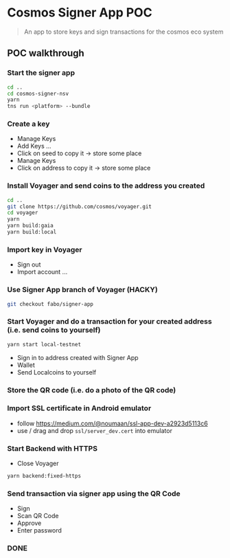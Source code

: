 # Cosmos Signer App POC

> An app to store keys and sign transactions for the cosmos eco system

## POC walkthrough

### Start the signer app

``` bash
cd ..
cd cosmos-signer-nsv
yarn
tns run <platform> --bundle
```

### Create a key

- Manage Keys
- Add Keys
...
- Click on seed to copy it -> store some place
- Manage Keys
- Click on address to copy it -> store some place 

### Install Voyager and send coins to the address you created

``` bash
cd ..
git clone https://github.com/cosmos/voyager.git
cd voyager
yarn
yarn build:gaia
yarn build:local
```

### Import key in Voyager

- Sign out
- Import account
...

### Use Signer App branch of Voyager (HACKY)

``` bash
git checkout fabo/signer-app
```

### Start Voyager and do a transaction for your created address (i.e. send coins to yourself)

``` bash
yarn start local-testnet
```

- Sign in to address created with Signer App
- Wallet
- Send Localcoins to yourself

### Store the QR code (i.e. do a photo of the QR code)

### Import SSL certificate in Android emulator

- follow https://medium.com/@noumaan/ssl-app-dev-a2923d5113c6
- use / drag and drop `ssl/server_dev.cert` into emulator

### Start Backend with HTTPS

- Close Voyager

``` bash
yarn backend:fixed-https
```

### Send transaction via signer app using the QR Code

- Sign
- Scan QR Code
- Approve
- Enter password

### DONE